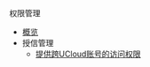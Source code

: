 <div class="sidebar_title icon__apikey">权限管理</div>

* [概览](/iam/README)
* 授信管理
    * [提供跨UCloud账号的访问权限](/iam/access_management/cross_account_access)
    
